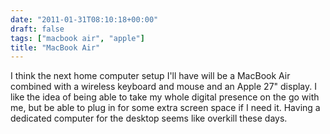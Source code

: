 ```yaml
---
date: "2011-01-31T08:10:18+00:00"
draft: false
tags: ["macbook air", "apple"]
title: "MacBook Air"
---
```



I think the next home computer setup I'll have will be a MacBook Air combined with a wireless keyboard and mouse and an Apple 27" display. I like the idea of being able to take my whole digital presence on the go with me, but be able to plug in for some extra screen space if I need it. Having a dedicated computer for the desktop seems like overkill these days.

